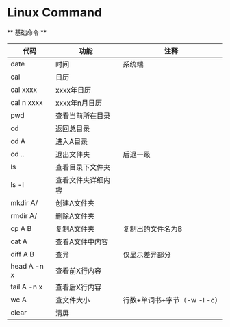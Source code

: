 ﻿# Linux Command


** 基础命令 **


| 代码        |   功能  |  注释    |
| ----        |   ----  |    ----  |
| date       |   时间  |  系统端    |
| cal        |   日历  |      |
| cal xxxx        |  xxxx年日历  |      |
| cal n xxxx       |   xxxx年n月日历  |      |
| pwd        |   查看当前所在目录  |      |
| cd        |   返回总目录  |      |
| cd A        |   进入A目录  |      |
| cd ..        |   退出文件夹  |  后退一级    |
| ls |   查看目录下文件夹  |      |
| ls -l        |   查看文件夹详细内容  |      |
| mkdir A/      |   创建A文件夹  |      |
| rmdir A/      |   删除A文件夹  |      |
| cp A B       |   复制A文件夹  |  复制出的文件名为B    |
| cat A       |   查看A文件中内容  |      |
| diff A B       |   查异  |  仅显示差异部分    |
| head A -n x        |   查看前X行内容  |      |
| tail A -n x        |   查看后X行内容  |      |
| wc A       |   查文件大小  |   行数+单词书+字节（-w -l -c）   |
| clear        |   清屏  |      |